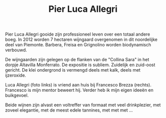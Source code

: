 ﻿---
title: Pier Luca Allegri
huis:  Tenuta 2201
dept:  
regio: Piemonte
photo: allegri.jpg
layout: wijnhuis

wijnen:
    - naam:  Grignolino'13
      ref:   
      app:   D.O.C.P. Grignolino del Monferrato Casalese
      type:  Rosso
      cep:   Grignolino
      prijs: €10.00
      
    - naam:  Barbera del Monferrato'12
      ref:   
      app:   D.O.C Barbera del Monferrato 
      type:  Rosso
      cep:   Barbera 
      prijs: €10.33
      

---
Pier Luca Allegri gooide zijn professioneel leven over een totaal andere boeg. 
In 2012 worden 7 hectaren wijngaard overgenomen in dit noordelijke deel van Piemonte.
Barbera, Freisa en Grignolino worden biodynamisch verbouwd.

De wijngaarden zijn gelegen op de flanken van de "Collina Sara" in het dorpje Altavilla Monferrato.
De expositie is subliem. Zuidelijk en zuid-oost gericht. De klei ondergrond is vermengd deels met kalk, deels met ijzeroxide.

Luca Allegri (foto links) is vriend aan huis bij Francesco Brezza (rechts). Francesco is mijn mentor beweert hij.
Verder heb ik mijn eigen ideeën en buikgevoel.

Beide wijnen zijn alvast een voltreffer van formaat met veel drinkplezier, met zoveel elegantie, met de meest edele tannines, met met met ...

